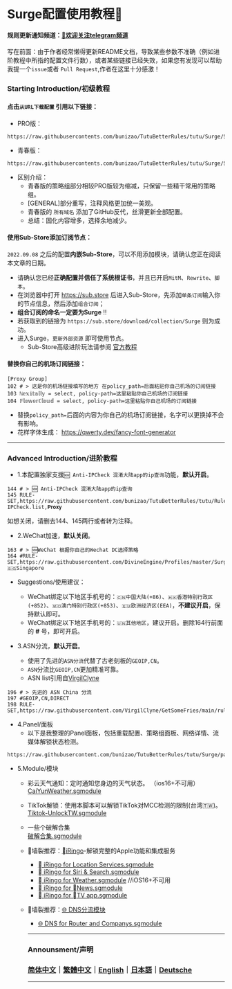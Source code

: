 # Surge配置使用教程🥳
#### 规则更新通知频道：[🌟欢迎关注telegram频道](https://t.me/hututu00)

 写在前面：由于作者经常懒得更新README文档，导致某些参数不准确（例如进阶教程中所指的配置文件行数），或者某些链接已经失效，如果您有发现可以帮助我提一个`issue`或者 `Pull Request`,作者在这里十分感激！

### Starting Introduction/初级教程


#### 点击`从URL下载配置` 引用以下链接：
 * PRO版：
```
https://raw.githubusercontents.com/bunizao/TutuBetterRules/tutu/Surge/Surge.conf
```
 * 青春版： 
```
https://raw.githubusercontents.com/bunizao/TutuBetterRules/tutu/Surge/Surge_lite.conf
```

 * 区别介绍：
   * 青春版的策略组部分相较PRO版较为缩减，只保留一些精干常用的策略组。
   * [GENERAL]部分重写，注释风格更加统一美观。
   * 青春版的 `所有域名` 添加了GitHub反代，丝滑更新全部配置。
   * 总结：固化内容增多，选择余地减少。



#### 使用Sub-Store添加订阅节点：
   `2022.09.08` 之后的配置**内嵌Sub-Store**，可以不用添加模块，请确认您正在阅读本文章的日期。
 * 请确认您已经**正确配置并信任了系统根证书**，并且已开启`MitM`、`Rewrite`、`脚本`。
 * 在浏览器中打开 https://sub.store 后进入Sub-Store，先添加`单条订阅`输入你的节点信息，然后添加`组合订阅`；   
 * **组合订阅的命名一定要为Surge** ‼️
 * 若获取到的链接为 `https://sub.store/download/collection/Surge` 则为成功。
 * 进入Surge，`更新外部资源` 即可使用节点。
   * Sub-Store高级进阶玩法请参阅 [官方教程](https://www.notion.so/Sub-Store-6259586994d34c11a4ced5c406264b46)

#### 替换你自己的机场订阅链接：
```
[Proxy Group]
102 # > 这是你的机场链接填写的地方 在policy_path=后面粘贴你自己机场的订阅链接
103 ℕ𝕖𝕩𝕚𝕥𝕒𝕝𝕝𝕪 = select, policy-path=这里粘贴你自己机场的订阅链接
104 𝔽𝕝𝕠𝕨𝕖𝕣ℂ𝕝𝕠𝕦𝕕 = select, policy-path=这里粘贴你自己机场的订阅链接
```
  * 替换`policy_path=`后面的内容为你自己的机场订阅链接，名字可以更换掉不会有影响。
  * 花样字体生成： https://qwerty.dev/fancy-font-generator

---
### Advanced Introduction/进阶教程
  * 1.本配置独家支援`🆕 Anti-IPCheck 混淆大陆app的ip查询`功能，**默认开启**。
```
144 # > 🆕 Anti-IPCheck 混淆大陆app的ip查询
145 RULE-SET,https://raw.githubusercontent.com/bunizao/TutuBetterRules/tutu/RuleList/DOMAlN/Anti-IPCheck.list,𝐏𝐫𝐨𝐱𝐲
```
如想关闭，请删去144、145两行或者转为注释。
  * 2.WeChat加速，**默认关闭**。
```
163 # > 🆕WeChat 根据你自己的Wechat DC选择策略
164 #RULE-SET,https://raw.githubusercontent.com/DivineEngine/Profiles/master/Surge/Ruleset/Extra/WeChat.list,🇸🇬Singapore
```
  * Suggestions/使用建议：
    * WeChat绑定以下地区手机号的：`🇨🇳中国大陆(+86)`、`🇭🇰香港特别行政区(+852)`、`🇲🇴澳门特别行政区(+853)`、`🇪🇺欧洲经济区(EEA)`，**不建议开启**，保持默认即可。
    * WeChat绑定以下地区手机号的：`🇺🇳其他地区`，建议开启。删除164行前面的 **#** 号，即可开启。


  * 3.ASN分流，**默认开启**。
    * 使用了先进的`ASN分流`代替了古老刻板的`GEOIP,CN`。
    * `ASN`分流比`GEOIP,CN`更加精准可靠。
    * ASN list引用自[VirgilClyne](https://github.com/VirgilClyne/GetSomeFries/wiki/%F0%9F%8C%90-ASN#%E7%AE%80%E4%BB%8B)
 ```
196 # > 先进的 ASN China 分流
197 #GEOIP,CN,DIRECT
198 RULE-SET,https://raw.githubusercontent.com/VirgilClyne/GetSomeFries/main/ruleset/ASN.China.list,DIRECT
 ```

  * 4.Panel/面板
    * 以下是我整理的Panel面板，包括重载配置、策略组面板、网络详情、流媒体解锁状态检测。
```
https://raw.githubusercontent.com/bunizao/TutuBetterRules/tutu/Surge/panel/AllPanel.sgmodule
```
  * 5.Module/模块
    * 彩云天气通知：定时通知您身边的天气状态。  （ios16+不可用）
[CaiYunWeather.sgmodule](https://raw.githubusercontent.com/bunizao/TutuBetterRules/tutu/Surge/module/CaiYunWeather.sgmodule)

    * TikTok解锁：使用本脚本可以解锁TikTok对MCC检测的限制(台湾🇹🇼)。  
[Tiktok-UnlockTW.sgmodule](https://raw.githubusercontent.com/bunizao/TutuBetterRules/tutu/Surge/module/Tiktok-UnlockTW.sgmodule)

    * 一些个破解合集  
[破解合集.sgmodule](https://raw.githubusercontent.com/bunizao/TutuBetterRules/tutu/Surge/module/FunScript.sgmodule)

    * 🧱墙裂推荐：[iRingo](https://github.com/VirgilClyne/iRingo#iringo)-解锁完整的Apple功能和集成服务
      * [ iRingo for Location Services.sgmodule](https://github.com/VirgilClyne/iRingo/blob/main/sgmodule/Location.sgmodule?raw=true)
      * [ iRingo for Siri & Search.sgmodule](https://github.com/VirgilClyne/iRingo/blob/main/sgmodule/Siri.sgmodule?raw=true)
      * [ iRingo for Weather.sgmodule](https://github.com/VirgilClyne/iRingo/blob/beta/sgmodule/Weather.beta.sgmodule?raw=true) //iOS16+不可用
      * [ iRingo for News.sgmodule](https://github.com/VirgilClyne/iRingo/blob/main/sgmodule/News.sgmodule?raw=true)
      * [ iRingo for TV app.sgmodule](https://github.com/VirgilClyne/iRingo/blob/main/sgmodule/TV.sgmodule?raw=true)
   
    * 🧱墙裂推荐：[🌐 DNS分流模块](https://github.com/VirgilClyne/GetSomeFries/wiki/%F0%9F%8C%90-DNS)
      * [🌐 DNS for Router and Companys.sgmodule](https://raw.githubusercontent.com/VirgilClyne/GetSomeFries/main/sgmodule/DNS.sgmodule)
      ---
      ### Announsment/声明
      ### [简体中文](https://github.com/bunizao/TutuBetterRules/blob/tutu/Announcement/Announcement_SimplifiedChinese.md)｜[繁體中文](https://github.com/bunizao/TutuBetterRules/blob/tutu/Announcement/Announcement_TradiationalChinese.md)｜[English](https://github.com/bunizao/TutuBetterRules/blob/tutu/Announcement/Announcement_English.md)｜[日本語](https://github.com/bunizao/TutuBetterRules/blob/tutu/Announcement/Announcement_Japanese.md)｜[Deutsche](https://github.com/bunizao/TutuBetterRules/blob/tutu/Announcement/Announcement_German.md)
      ---
      
     
